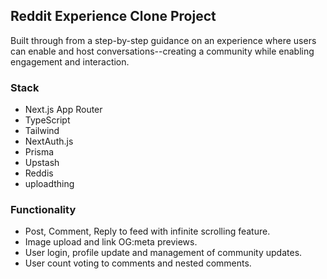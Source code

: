 ## Reddit Experience Clone Project

<p>Built through from a step-by-step guidance on an experience where users can enable and host conversations--creating a community while enabling engagement and interaction.</p>

### Stack
<p>
  <ul>
    <li>Next.js App Router</li>
    <li>TypeScript</li>
    <li>Tailwind</li>
    <li>NextAuth.js</li>
    <li>Prisma</li>
    <li>Upstash</li>
    <li>Reddis</li>
    <li>uploadthing</li>
  </ul>
</p>

### Functionality 
<p>
  <ul>
    <li>Post, Comment, Reply to feed with infinite scrolling feature.</li>
    <li>Image upload and link OG:meta previews.</li>
    <li>User login, profile update and management of community updates.</li>
    <li>User count voting to comments and nested comments.</li>
  </ul>
</p>
